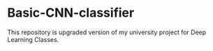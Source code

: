 # Basic-CNN-classifier
This repository is upgraded version of my university project for Deep Learning Classes.
